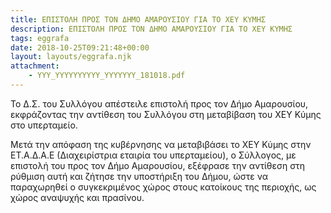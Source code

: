 ```yaml
---
title: ΕΠΙΣΤΟΛΗ ΠΡΟΣ ΤΟΝ ΔΗΜΟ ΑΜΑΡΟΥΣΙΟΥ ΓΙΑ ΤΟ ΧΕΥ ΚΥΜΗΣ
description: ΕΠΙΣΤΟΛΗ ΠΡΟΣ ΤΟΝ ΔΗΜΟ ΑΜΑΡΟΥΣΙΟΥ ΓΙΑ ΤΟ ΧΕΥ ΚΥΜΗΣ
tags: eggrafa
date: 2018-10-25T09:21:48+00:00
layout: layouts/eggrafa.njk
attachment:
    - YYY_YYYYYYYYYY_YYYYYYY_181018.pdf
---
```

Το Δ.Σ. του Συλλόγου απέστειλε επιστολή προς τον Δήμο Αμαρουσίου, εκφράζοντας την αντίθεση του Συλλόγου στη μεταβίβαση του ΧΕΥ Κύμης στο υπερταμείο.
<!-- excerpt -->
Μετά την απόφαση της κυβέρνησης να μεταβιβάσει το ΧΕΥ Κύμης στην ΕΤ.Α.Δ.Α.Ε (Διαχειρίστρια εταιρία του υπερταμείου), ο Σύλλογος, με επιστολή του προς τον Δήμο Αμαρουσίου, εξέφρασε την αντίθεση στη ρύθμιση αυτή και ζήτησε την υποστήριξη του Δήμου, ώστε να παραχωρηθεί ο συγκεκριμένος χώρος στους κατοίκους της περιοχής, ως χώρος αναψυχής και πρασίνου.
